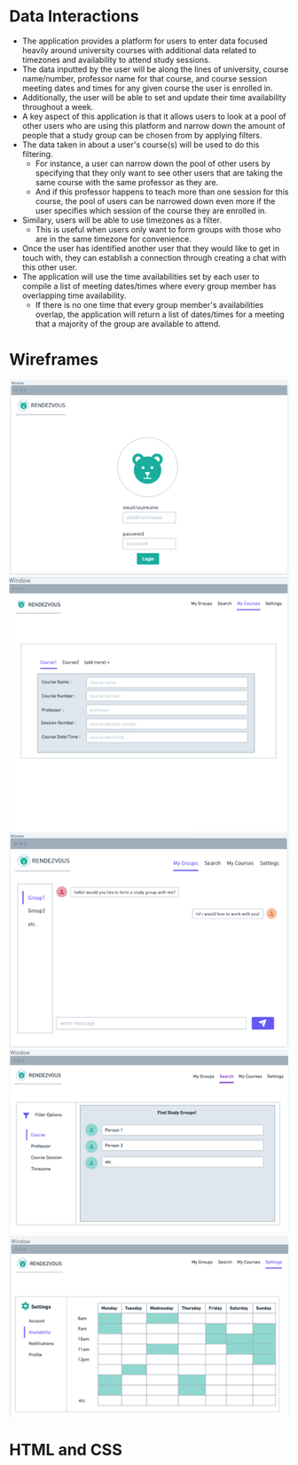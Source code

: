 # Data Interactions


- The application provides a platform for users to enter data focused heavily around university courses with additional data related to timezones and availability to attend study sessions. 
- The data inputted by the user will be along the lines of university, course name/number, professor name for that course, and course session meeting dates and times for any given course the user is enrolled in.
- Additionally, the user will be able to set and update their time availability throughout a week. 
- A key aspect of this application is that it allows users to look at a pool of other users who are using this platform and narrow down the amount of people that a study group can be chosen from by applying filters. 
- The data taken in about a user's course(s) will be used to do this filtering. 
  - For instance, a user can narrow down the pool of other users by specifying that they only want to see other users that are taking the same course with the same professor as they are. 
  - And if this professor happens to teach more than one session for this course, the pool of users can be narrowed down even more if the user specifies which session of the course they are enrolled in. 
- Similary, users will be able to use timezones as a filter. 
  - This is useful when users only want to form groups with those who are in the same timezone for convenience. 
- Once the user has identified another user that they would like to get in touch with, they can establish a connection through creating a chat with this other user. 
- The application will use the time availabilities set by each user to compile a list of meeting dates/times where every group member has overlapping time availability.
  - If there is no one time that every group member's availabilities overlap, the application will return a list of dates/times for a meeting that a majority of the group are available to attend.

# Wireframes


![login](images/login_page.png)
![courses](images/courses_page.png)
![groups](images/groups_page.png)
![search](images/search_page.png)
![settings](images/settings_page.png)

# HTML and CSS

